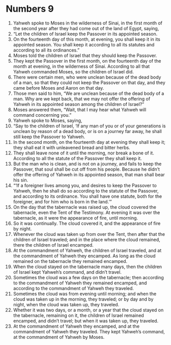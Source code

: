 ﻿
# Numbers 9
1. Yahweh spoke to Moses in the wilderness of Sinai, in the first month of the second year after they had come out of the land of Egypt, saying, 
2. “Let the children of Israel keep the Passover in its appointed season. 
3. On the fourteenth day of this month, at evening, you shall keep it in its appointed season. You shall keep it according to all its statutes and according to all its ordinances.” 
4. Moses told the children of Israel that they should keep the Passover. 
5. They kept the Passover in the first month, on the fourteenth day of the month at evening, in the wilderness of Sinai. According to all that Yahweh commanded Moses, so the children of Israel did. 
6. There were certain men, who were unclean because of the dead body of a man, so that they could not keep the Passover on that day, and they came before Moses and Aaron on that day. 
7. Those men said to him, “We are unclean because of the dead body of a man. Why are we kept back, that we may not offer the offering of Yahweh in its appointed season among the children of Israel?” 
8. Moses answered them, “Wait, that I may hear what Yahweh will command concerning you.” 
9. Yahweh spoke to Moses, saying, 
10. “Say to the children of Israel, ‘If any man of you or of your generations is unclean by reason of a dead body, or is on a journey far away, he shall still keep the Passover to Yahweh. 
11. In the second month, on the fourteenth day at evening they shall keep it; they shall eat it with unleavened bread and bitter herbs. 
12. They shall leave none of it until the morning, nor break a bone of it. According to all the statute of the Passover they shall keep it. 
13. But the man who is clean, and is not on a journey, and fails to keep the Passover, that soul shall be cut off from his people. Because he didn’t offer the offering of Yahweh in its appointed season, that man shall bear his sin. 
14. “‘If a foreigner lives among you, and desires to keep the Passover to Yahweh, then he shall do so according to the statute of the Passover, and according to its ordinance. You shall have one statute, both for the foreigner, and for him who is born in the land.’” 
15. On the day that the tabernacle was raised up, the cloud covered the tabernacle, even the Tent of the Testimony. At evening it was over the tabernacle, as it were the appearance of fire, until morning. 
16. So it was continually. The cloud covered it, and the appearance of fire by night. 
17. Whenever the cloud was taken up from over the Tent, then after that the children of Israel traveled; and in the place where the cloud remained, there the children of Israel encamped. 
18. At the commandment of Yahweh, the children of Israel traveled, and at the commandment of Yahweh they encamped. As long as the cloud remained on the tabernacle they remained encamped. 
19. When the cloud stayed on the tabernacle many days, then the children of Israel kept Yahweh’s command, and didn’t travel. 
20. Sometimes the cloud was a few days on the tabernacle; then according to the commandment of Yahweh they remained encamped, and according to the commandment of Yahweh they traveled. 
21. Sometimes the cloud was from evening until morning; and when the cloud was taken up in the morning, they traveled; or by day and by night, when the cloud was taken up, they traveled. 
22. Whether it was two days, or a month, or a year that the cloud stayed on the tabernacle, remaining on it, the children of Israel remained encamped, and didn’t travel; but when it was taken up, they traveled. 
23. At the commandment of Yahweh they encamped, and at the commandment of Yahweh they traveled. They kept Yahweh’s command, at the commandment of Yahweh by Moses. 
